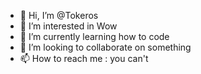 - 👋 Hi, I’m @Tokeros
- 👀 I’m interested in Wow
- 🌱 I’m currently learning how to code
- 💞️ I’m looking to collaborate on something
- 📫 How to reach me : you can't

<!---
Tokeros/Tokeros is a ✨ special ✨ repository because its `README.md` (this file) appears on your GitHub profile.
You can click the Preview link to take a look at your changes.
--->
